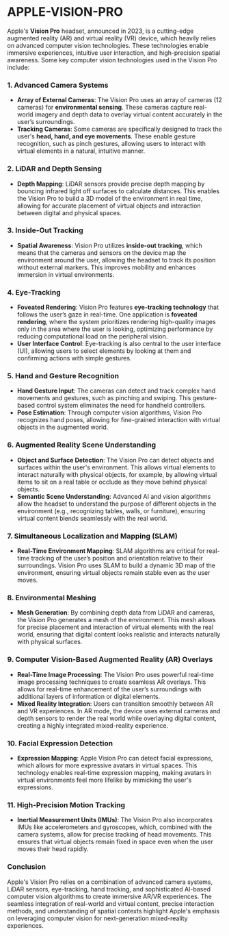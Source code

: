 # APPLE-VISION-PRO

Apple's **Vision Pro** headset, announced in 2023, is a cutting-edge augmented reality (AR) and virtual reality (VR) device, which heavily relies on advanced computer vision technologies. These technologies enable immersive experiences, intuitive user interaction, and high-precision spatial awareness. Some key computer vision technologies used in the Vision Pro include:

### 1. **Advanced Camera Systems**
   - **Array of External Cameras**: The Vision Pro uses an array of cameras (12 cameras) for **environmental sensing**. These cameras capture real-world imagery and depth data to overlay virtual content accurately in the user’s surroundings.
   - **Tracking Cameras**: Some cameras are specifically designed to track the user's **head, hand, and eye movements**. These enable gesture recognition, such as pinch gestures, allowing users to interact with virtual elements in a natural, intuitive manner.

### 2. **LiDAR and Depth Sensing**
   - **Depth Mapping**: LiDAR sensors provide precise depth mapping by bouncing infrared light off surfaces to calculate distances. This enables the Vision Pro to build a 3D model of the environment in real time, allowing for accurate placement of virtual objects and interaction between digital and physical spaces.

### 3. **Inside-Out Tracking**
   - **Spatial Awareness**: Vision Pro utilizes **inside-out tracking**, which means that the cameras and sensors on the device map the environment around the user, allowing the headset to track its position without external markers. This improves mobility and enhances immersion in virtual environments.

### 4. **Eye-Tracking**
   - **Foveated Rendering**: Vision Pro features **eye-tracking technology** that follows the user’s gaze in real-time. One application is **foveated rendering**, where the system prioritizes rendering high-quality images only in the area where the user is looking, optimizing performance by reducing computational load on the peripheral vision.
   - **User Interface Control**: Eye-tracking is also central to the user interface (UI), allowing users to select elements by looking at them and confirming actions with simple gestures.

### 5. **Hand and Gesture Recognition**
   - **Hand Gesture Input**: The cameras can detect and track complex hand movements and gestures, such as pinching and swiping. This gesture-based control system eliminates the need for handheld controllers.
   - **Pose Estimation**: Through computer vision algorithms, Vision Pro recognizes hand poses, allowing for fine-grained interaction with virtual objects in the augmented world.

### 6. **Augmented Reality Scene Understanding**
   - **Object and Surface Detection**: The Vision Pro can detect objects and surfaces within the user's environment. This allows virtual elements to interact naturally with physical objects, for example, by allowing virtual items to sit on a real table or occlude as they move behind physical objects.
   - **Semantic Scene Understanding**: Advanced AI and vision algorithms allow the headset to understand the purpose of different objects in the environment (e.g., recognizing tables, walls, or furniture), ensuring virtual content blends seamlessly with the real world.

### 7. **Simultaneous Localization and Mapping (SLAM)**
   - **Real-Time Environment Mapping**: SLAM algorithms are critical for real-time tracking of the user’s position and orientation relative to their surroundings. Vision Pro uses SLAM to build a dynamic 3D map of the environment, ensuring virtual objects remain stable even as the user moves.
   
### 8. **Environmental Meshing**
   - **Mesh Generation**: By combining depth data from LiDAR and cameras, the Vision Pro generates a mesh of the environment. This mesh allows for precise placement and interaction of virtual elements with the real world, ensuring that digital content looks realistic and interacts naturally with physical surfaces.

### 9. **Computer Vision-Based Augmented Reality (AR) Overlays**
   - **Real-Time Image Processing**: The Vision Pro uses powerful real-time image processing techniques to create seamless AR overlays. This allows for real-time enhancement of the user’s surroundings with additional layers of information or digital elements.
   - **Mixed Reality Integration**: Users can transition smoothly between AR and VR experiences. In AR mode, the device uses external cameras and depth sensors to render the real world while overlaying digital content, creating a highly integrated mixed-reality experience.

### 10. **Facial Expression Detection**
   - **Expression Mapping**: Apple Vision Pro can detect facial expressions, which allows for more expressive avatars in virtual spaces. This technology enables real-time expression mapping, making avatars in virtual environments feel more lifelike by mimicking the user's expressions.

### 11. **High-Precision Motion Tracking**
   - **Inertial Measurement Units (IMUs)**: The Vision Pro also incorporates IMUs like accelerometers and gyroscopes, which, combined with the camera systems, allow for precise tracking of head movements. This ensures that virtual objects remain fixed in space even when the user moves their head rapidly.

### Conclusion
Apple's Vision Pro relies on a combination of advanced camera systems, LiDAR sensors, eye-tracking, hand tracking, and sophisticated AI-based computer vision algorithms to create immersive AR/VR experiences. The seamless integration of real-world and virtual content, precise interaction methods, and understanding of spatial contexts highlight Apple's emphasis on leveraging computer vision for next-generation mixed-reality experiences.